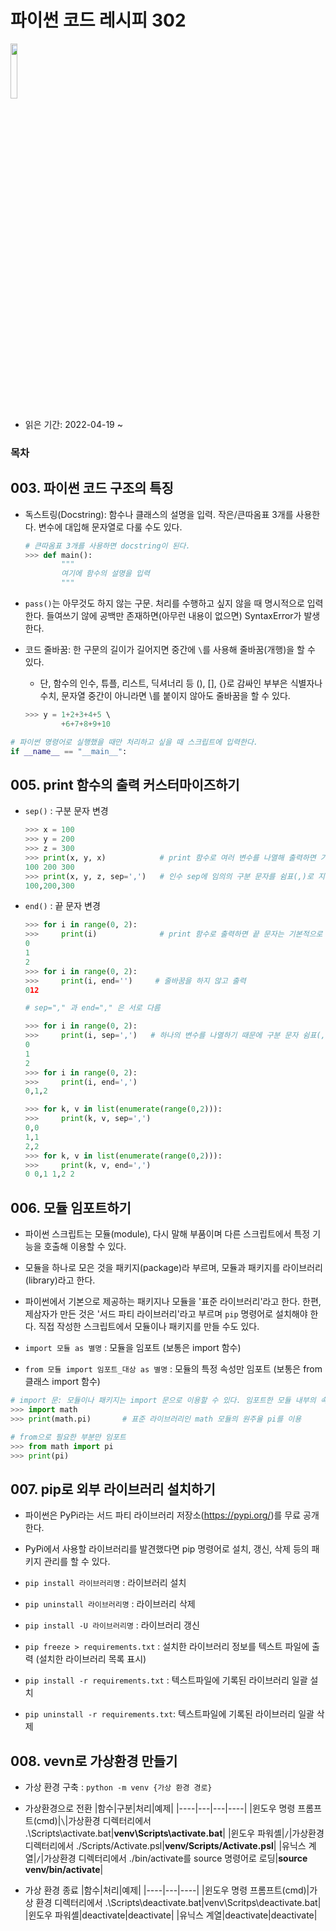 # 파이썬 코드 레시피 302
<img src="http://image.kyobobook.co.kr/images/book/large/728/l9791191600728.jpg" width="15%" height="15%">

* 읽은 기간: 2022-04-19 ~ 

### 목차

## 003. 파이썬 코드 구조의 특징
- 독스트링(Docstring): 함수나 클래스의 설명을 입력. 작은/큰따옴표 3개를 사용한다. 변수에 대입해 문자열로 다룰 수도 있다.
  ```python
  # 큰따옴표 3개를 사용하면 docstring이 된다.
  >>> def main():
          """
          여기에 함수의 설명을 입력
          """
  ```

- `pass()`는 아무것도 하지 않는 구문. 처리를 수행하고 싶지 않을 때 명시적으로 입력한다. 들여쓰기 않에 공백만 존재하면(아무런 내용이 없으면) SyntaxError가 발생한다.


- 코드 줄바꿈: 한 구문의 길이가 길어지면 중간에 `\`를 사용해 줄바꿈(개행)을 할 수 있다. 
  - 단, 함수의 인수, 튜플, 리스트, 딕셔너리 등 (), [], {}로 감싸인 부부은 식별자나 수치, 문자열 중간이 아니라면 \를 붙이지 않아도 줄바꿈을 할 수 있다.
  ```python 
  >>> y = 1+2+3+4+5 \ 
          +6+7+8+9+10
  ```

```python 
# 파이썬 명령어로 실행했을 때만 처리하고 싶을 때 스크립트에 입력한다.
if __name__ == "__main__":
```

## 005. print 함수의 출력 커스터마이즈하기
- `sep()` : 구분 문자 변경
  ```python
  >>> x = 100
  >>> y = 200
  >>> z = 300
  >>> print(x, y, x)            # print 함수로 여러 변수를 나열해 출력하면 기본적으로 공백으로 출력
  100 200 300
  >>> print(x, y, z, sep=',')   # 인수 sep에 임의의 구분 문자를 쉼표(,)로 지정해서 출력
  100,200,300
  ```

- `end()` : 끝 문자 변경
  ```python
  >>> for i in range(0, 2):
  >>>     print(i)              # print 함수로 출력하면 끝 문자는 기본적으로 줄바꿈 문자가 됨
  0
  1
  2
  >>> for i in range(0, 2):
  >>>     print(i, end='')     # 줄바꿈을 하지 않고 출력
  012
  ```
  
  ```python 
  # sep="," 과 end="," 은 서로 다름
  
  >>> for i in range(0, 2):
  >>>     print(i, sep=',')   # 하나의 변수를 나열하기 때문에 구분 문자 쉼표(,)가 작동하지 않음
  0
  1
  2
  >>> for i in range(0, 2):
  >>>     print(i, end=',')
  0,1,2
  
  >>> for k, v in list(enumerate(range(0,2))):
  >>>     print(k, v, sep=',')
  0,0
  1,1
  2,2
  >>> for k, v in list(enumerate(range(0,2))):
  >>>     print(k, v, end=',')
  0 0,1 1,2 2
  ```
  
## 006. 모듈 임포트하기
- 파이썬 스크립트는 모듈(module), 다시 말해 부품이며 다른 스크립트에서 특정 기능을 호출해 이용할 수 있다.
- 모듈을 하나로 모은 것을 패키지(package)라 부르며, 모듈과 패키지를 라이브러리(library)라고 한다.
- 파이썬에서 기본으로 제공하는 패키지나 모듈을 '표준 라이브러리'라고 한다. 한편, 제삼자가 만든 것은 '서드 파티 라이브러리'라고 부르며 `pip` 명령어로 설치해야 한다. 직접 작성한 스크립트에서 모듈이나 패키지를 만들 수도 있다.

- `import 모듈 as 별명` : 모듈을 임포트                                (보통은 import 함수)
- `from 모듈 import 임포트_대상 as 별명` : 모듈의 특정 속성만 임포트     (보통은 from 클래스 import 함수)


```python
# import 문: 모듈이나 패키지는 import 문으로 이용할 수 있다. 임포트한 모듈 내부의 속성에 접근하고 싶을 때는 마침표(.)로 지정한다.
>>> import math
>>> print(math.pi)       # 표준 라이브러리인 math 모듈의 원주율 pi를 이용

# from으로 필요한 부분만 임포트
>>> from math import pi
>>> print(pi)
```

## 007. pip로 외부 라이브러리 설치하기
- 파이썬은 PyPi라는 서드 파티 라이브러리 저장소(https://pypi.org/)를 무료 공개한다.
- PyPi에서 사용할 라이브러리를 발견했다면 pip 명령어로 설치, 갱신, 삭제 등의 패키지 관리를 할 수 있다.

- `pip install 라이브러리명`          : 라이브러리 설치
- `pip uninstall 라이브러리명`        : 라이브러리 삭제
- `pip install -U 라이브러리명`       : 라이브러리 갱신

- `pip freeze > requirements.txt`    : 설치한 라이브러리 정보를 텍스트 파일에 출력 (설치한 라이브러리 목록 표시)
- `pip install -r requirements.txt`  : 텍스트파일에 기록된 라이브러리 일괄 설치
- `pip uninstall -r requirements.txt`: 텍스트파일에 기록된 라이브러리 일괄 삭제

## 008. vevn로 가상환경 만들기
- 가상 환경 구축     : `python -m venv {가상 환경 경로}`
- 가상환경으로 전환
  |함수|구분|처리|예제|
  |----|---|---|----|
  |윈도우 명령 프롬프트(cmd)|`\`|가상환경 디렉터리에서 .\Scripts\activate.bat|**venv\Scripts\activate.bat**|
  |윈도우 파워셸|`/`|가상환경 디렉터리에서 ./Scripts/Activate.psl|**venv/Scripts/Activate.psl**|
  |유닉스 계열|`/`|가상환경 디렉터리에서 ./bin/activate를 source 명령어로 로딩|**source venv/bin/activate**|

- 가상 환경 종료
  |함수|처리|예제|
  |----|---|----|
  |윈도우 명령 프롬프트(cmd)|가상 환경 디렉터리에서 .\Scripts\deactivate.bat|venv\Scritps\deactivate.bat|
  |윈도우 파워셸|deactivate|deactivate|
  |유닉스 계열|deactivate|deactivate|
  
